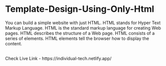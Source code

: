 # Template-Design-Using-Only-Html

You can build a simple website with just HTML. HTML stands for Hyper Text Markup Language. HTML is the standard markup language for creating Web pages. HTML describes the structure of a Web page. HTML consists of a series of elements. HTML elements tell the browser how to display the content.

<br>
Check Live Link - https://individual-tech.netlify.app/

<br>
<div align="center> 
Made with ❤️ by Anonymous Cat 🐈
</div>

